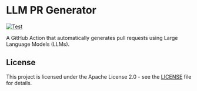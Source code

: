 # LLM PR Generator

[![Test](https://github.com/WillBooster/llm-pr-generator/actions/workflows/test.yml/badge.svg)](https://github.com/WillBooster/llm-pr-generator/actions/workflows/test.yml)

A GitHub Action that automatically generates pull requests using Large Language Models (LLMs).

## License

This project is licensed under the Apache License 2.0 - see the [LICENSE](LICENSE) file for details.
